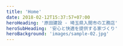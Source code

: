 ```yaml
---
title: 'Home'
date: 2018-02-12T15:37:57+07:00
heroHeading: '原田建設 - 埼玉県入間市の工務店'
heroSubHeading: '安心と快適を提供する家づくり'
heroBackground: 'images/sample-02.jpg'
---
```

